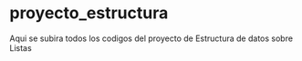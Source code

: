 # proyecto_estructura
Aqui se subira todos los codigos del proyecto de Estructura de datos sobre Listas

